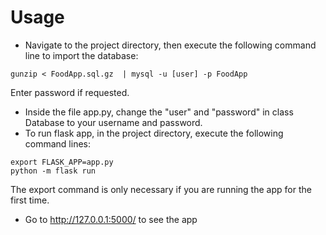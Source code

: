 # Usage
* Navigate to the project directory, then execute the following command line to import the database:
```
gunzip < FoodApp.sql.gz  | mysql -u [user] -p FoodApp
```
Enter password if requested.
* Inside the file app.py, change the "user" and "password" in class Database to your username and password.
* To run flask app, in the project directory, execute the following command lines:
```
export FLASK_APP=app.py
python -m flask run
```
The export command is only necessary if you are running the app for the first time.
* Go to http://127.0.0.1:5000/ to see the app
